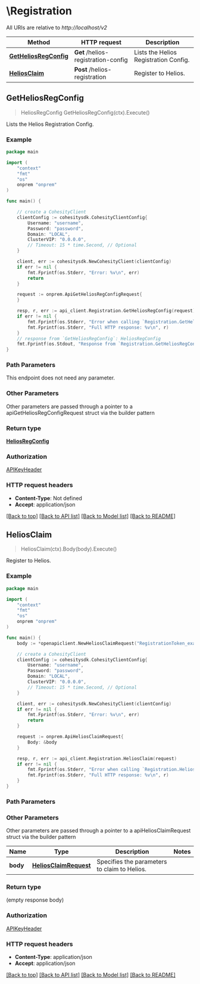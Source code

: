 # \Registration

All URIs are relative to *http://localhost/v2*

Method | HTTP request | Description
------------- | ------------- | -------------
[**GetHeliosRegConfig**](Registration.md#GetHeliosRegConfig) | **Get** /helios-registration-config | Lists the Helios Registration Config.
[**HeliosClaim**](Registration.md#HeliosClaim) | **Post** /helios-registration | Register to Helios.



## GetHeliosRegConfig

> HeliosRegConfig GetHeliosRegConfig(ctx).Execute()

Lists the Helios Registration Config.



### Example

```go
package main

import (
    "context"
    "fmt"
    "os"
    onprem "onprem"
)

func main() {

    // create a CohesityClient
    clientConfig := cohesitysdk.CohesityClientConfig{
        Username: "username",
        Password: "password",
        Domain: "LOCAL",
        ClusterVIP: "0.0.0.0",
        // Timeout: 15 * time.Second, // Optional 
    }

    client, err := cohesitysdk.NewCohesityClient(clientConfig)
    if err != nil {
        fmt.Fprintf(os.Stderr, "Error: %v\n", err)
        return
    }

    request := onprem.ApiGetHeliosRegConfigRequest{
    }

    resp, r, err := api_client.Registration.GetHeliosRegConfig(request)
    if err != nil {
        fmt.Fprintf(os.Stderr, "Error when calling `Registration.GetHeliosRegConfig``: %v\n", err)
        fmt.Fprintf(os.Stderr, "Full HTTP response: %v\n", r)
    }
    // response from `GetHeliosRegConfig`: HeliosRegConfig
    fmt.Fprintf(os.Stdout, "Response from `Registration.GetHeliosRegConfig`: %v\n", resp)
}
```

### Path Parameters

This endpoint does not need any parameter.

### Other Parameters

Other parameters are passed through a pointer to a apiGetHeliosRegConfigRequest struct via the builder pattern


### Return type

[**HeliosRegConfig**](HeliosRegConfig.md)

### Authorization

[APIKeyHeader](../README.md#APIKeyHeader)

### HTTP request headers

- **Content-Type**: Not defined
- **Accept**: application/json

[[Back to top]](#) [[Back to API list]](../README.md#documentation-for-api-endpoints)
[[Back to Model list]](../README.md#documentation-for-models)
[[Back to README]](../README.md)


## HeliosClaim

> HeliosClaim(ctx).Body(body).Execute()

Register to Helios.



### Example

```go
package main

import (
    "context"
    "fmt"
    "os"
    onprem "onprem"
)

func main() {
    body := *openapiclient.NewHeliosClaimRequest("RegistrationToken_example") // HeliosClaimRequest | Specifies the parameters to claim to Helios.

    // create a CohesityClient
    clientConfig := cohesitysdk.CohesityClientConfig{
        Username: "username",
        Password: "password",
        Domain: "LOCAL",
        ClusterVIP: "0.0.0.0",
        // Timeout: 15 * time.Second, // Optional 
    }

    client, err := cohesitysdk.NewCohesityClient(clientConfig)
    if err != nil {
        fmt.Fprintf(os.Stderr, "Error: %v\n", err)
        return
    }

    request := onprem.ApiHeliosClaimRequest{
        Body: &body
    }

    resp, r, err := api_client.Registration.HeliosClaim(request)
    if err != nil {
        fmt.Fprintf(os.Stderr, "Error when calling `Registration.HeliosClaim``: %v\n", err)
        fmt.Fprintf(os.Stderr, "Full HTTP response: %v\n", r)
    }
}
```

### Path Parameters



### Other Parameters

Other parameters are passed through a pointer to a apiHeliosClaimRequest struct via the builder pattern


Name | Type | Description  | Notes
------------- | ------------- | ------------- | -------------
 **body** | [**HeliosClaimRequest**](HeliosClaimRequest.md) | Specifies the parameters to claim to Helios. | 

### Return type

 (empty response body)

### Authorization

[APIKeyHeader](../README.md#APIKeyHeader)

### HTTP request headers

- **Content-Type**: application/json
- **Accept**: application/json

[[Back to top]](#) [[Back to API list]](../README.md#documentation-for-api-endpoints)
[[Back to Model list]](../README.md#documentation-for-models)
[[Back to README]](../README.md)

